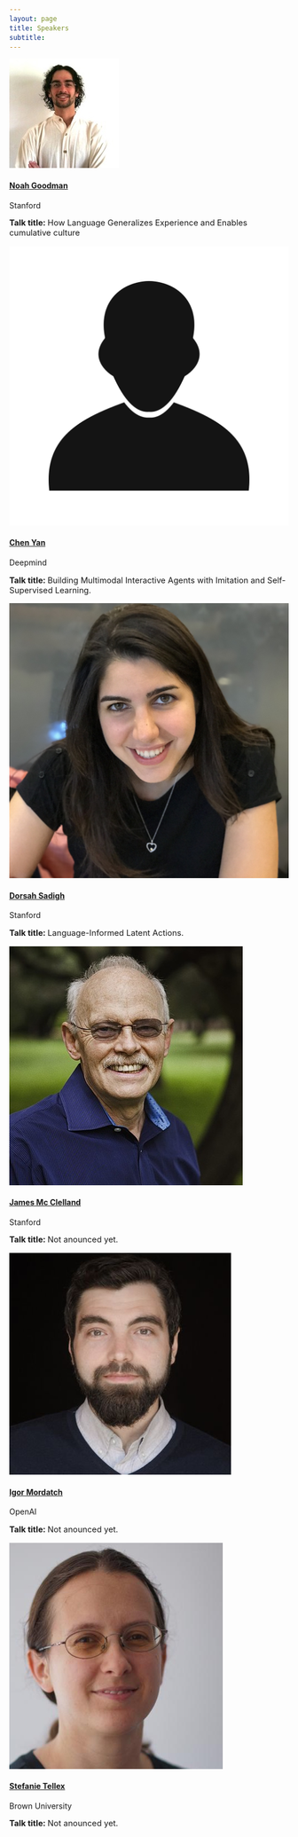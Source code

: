 ```yaml
---
layout: page
title: Speakers
subtitle: 
---
```

 
<div class='row'>
  <div class="col-3">
    <div class="frame">
      <img class="speaker-img" src='/assets/img/noah.jpg'>
    </div>
  </div>
  <div class="col-9">
    <h4> <a href="https://cocolab.stanford.edu/ndg" target="_blank"> Noah Goodman </a></h4>
    <p class='speaker-affiliation'> Stanford</p>
      <p style='font-size: 11pt;'>
        <b>Talk title: </b>  How Language Generalizes Experience and Enables cumulative culture
    </p>
  </div>
</div>

<div class='row'>
  <div class="col-3">
    <div class="frame">
    <img class="speaker-img" src='/assets/img/avatar.jpg'>
  </div>
  </div>
  <div class="col-9">
    <h4> <a href="">Chen Yan</a> </h4>
    <p class='speaker-affiliation'> Deepmind</p>
      <p style='font-size: 11pt;'>
        <b>Talk title: </b> Building Multimodal Interactive Agents with Imitation and Self-Supervised Learning.
    </p>
  </div>
</div>

<div class='row'>
  <div class="col-3">
    <div class="frame">
    <img class="speaker-img" src='/assets/img/dorsasadigh.jpg'>
  </div>
  </div>
  <div class="col-9">
    <h4> <a href="https://dorsa.fyi/" target="_blank">Dorsah Sadigh</a> </h4>
    <p class='speaker-affiliation'> Stanford</p>
      <p style='font-size: 11pt;'>
        <b>Talk title: </b> Language-Informed Latent Actions.
    </p>
  </div>
</div>

<div class='row'>
  <div class="col-3">
    <div class="frame">
    <img class="speaker-img" src='/assets/img/jmcclelland.jpg'>
  </div>
  </div>
  <div class="col-9">
    <h4> <a href="">James Mc Clelland</a> </h4>
    <p class='speaker-affiliation'> Stanford</p>
      <p style='font-size: 11pt;'>
        <b>Talk title: </b> Not anounced yet.
    </p>
  </div>
</div> 

<div class='row'>
  <div class="col-3">
    <div class="frame">
    <img class="speaker-img" src='/assets/img/igormordatch.jpg'>
  </div>
  </div>
  <div class="col-9">
    <h4> <a href="">Igor Mordatch</a> </h4>
    <p class='speaker-affiliation'> OpenAI</p>
      <p style='font-size: 11pt;'>
        <b>Talk title: </b> Not anounced yet.
    </p>
  </div>
</div> 

<div class='row'>
  <div class="col-3">
    <div class="frame">
    <img class="speaker-img" src='/assets/img/stellex.png'>
  </div>
  </div>
  <div class="col-9">
    <h4> <a href="">Stefanie Tellex</a> </h4>
    <p class='speaker-affiliation'>Brown University</p>
      <p style='font-size: 11pt;'>
        <b>Talk title: </b> Not anounced yet.
    </p>
  </div>
</div> 

<!-- <table>
  <tr>
    <td>Noah Goodman </td>
    <td>"How language generalizes experience and enables cumulative culture."</td>
    <td>(confirmed)</td>
  </tr>
  <tr>
    <td>Chen Yan</td>
    <td>"Building Multimodal Interactive Agents with Imitation and Self-Supervised Learning."</td>
    <td>(confirmed)</td>
  </tr>
  <tr>
    <td>Dorsa Sadigh</td>
    <td>"Language-Informed Latent Actions." </td>
    <td>(confirmed)</td>
  </tr>
  <tr>
    <td>James McClelland</td>
    <td>TBD</td>
    <td>(confirmed)</td>
  </tr>
    <tr>
    <td>Stephanie Tellex</td>
    <td>TBD</td>
    <td>(invited)</td>
  </tr>
  <tr>
    <td>Igor Mordatch</td>
    <td>TBD</td>
    <td>(confirmed)</td>
  </tr>
  <tr>
    <td>Andy Clark</td>
    <td>TBD</td>
    <td>(invited)</td>
  </tr>

</table> -->



